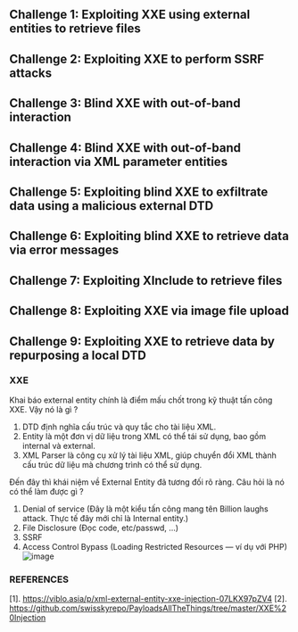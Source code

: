 ## Challenge 1: Exploiting XXE using external entities to retrieve files
## Challenge 2: Exploiting XXE to perform SSRF attacks
## Challenge 3: Blind XXE with out-of-band interaction
## Challenge 4: Blind XXE with out-of-band interaction via XML parameter entities
## Challenge 5: Exploiting blind XXE to exfiltrate data using a malicious external DTD
## Challenge 6: Exploiting blind XXE to retrieve data via error messages
## Challenge 7: Exploiting XInclude to retrieve files
## Challenge 8: Exploiting XXE via image file upload
## Challenge 9: Exploiting XXE to retrieve data by repurposing a local DTD
### XXE
Khai báo external entity chính là điểm mấu chốt trong kỹ thuật tấn công XXE. Vậy nó là gì ?

1. DTD định nghĩa cấu trúc và quy tắc cho tài liệu XML.
2. Entity là một đơn vị dữ liệu trong XML có thể tái sử dụng, bao gồm internal và external.
3. XML Parser là công cụ xử lý tài liệu XML, giúp chuyển đổi XML thành cấu trúc dữ liệu mà chương trình có thể sử dụng.

Đến đây thì khái niệm về External Entity đã tương đối rõ ràng. Câu hỏi là nó có thể làm được gì ?

1. Denial of service (Đây là một kiểu tấn công mang tên Billion laughs attack. Thực tế đây mới chỉ là Internal entity.)
2. File Disclosure (Đọc code, etc/passwd, ...)
3. SSRF
4. Access Control Bypass (Loading Restricted Resources — ví dụ với PHP)
   ![image](https://github.com/user-attachments/assets/a194df40-df81-492b-8e5a-64f5297b9e30)
### REFERENCES
[1]. https://viblo.asia/p/xml-external-entity-xxe-injection-07LKX97pZV4
[2]. https://github.com/swisskyrepo/PayloadsAllTheThings/tree/master/XXE%20Injection
